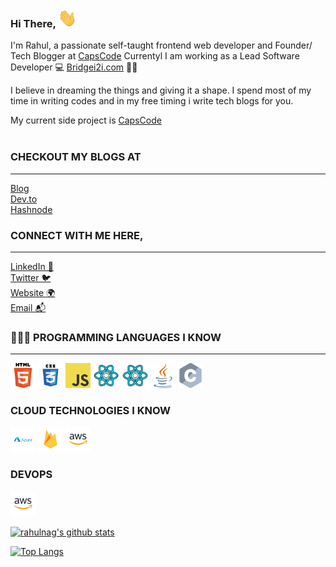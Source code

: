 ### Hi There, <img height="30" width="30" src="https://raw.githubusercontent.com/rahulnag/rahulnag/master/images/hellohand.gif?raw=true"/>

<!-- 👋 -->

I'm Rahul, a passionate self-taught frontend web developer and Founder/ Tech Blogger at [CapsCode](https://capscode.in)
Currentyl I am working as a Lead Software Developer 💻 [Bridgei2i.com](https://Bridgei2i.com) 🍲🥡

I believe in dreaming the things and giving it a shape.
I spend most of my time in writing codes and in my free timing i write tech blogs for you.

My current side project is [CapsCode](https://capscode.in)
<br /><br />

### CHECKOUT MY BLOGS AT <br />

---

[Blog](https://www.capscode.in/blog)<br />
[Dev.to](https://dev.to/capscode)<br />
[Hashnode](https://hashnode.com/@capscode)<br />

### CONNECT WITH ME HERE, <br />

---

[LinkedIn 💼](https://linkedin.com/in/rahulnag)<br />
[Twitter 🐦](https://twitter.com/iamrahulnag)<br />
[Website 🌍](https://capscode.in/)<br />
[Email 📬](mailto:mr.rahulnag67@gmail.com)<br />

### 👨🏻‍💻 PROGRAMMING LANGUAGES I KNOW <br />

---

<code><img height="40" src="https://raw.githubusercontent.com/rahulnag/rahulnag/master/tech-logos-collection/html/html.png?raw=true"></code>
<code><img height="40" src="https://raw.githubusercontent.com/rahulnag/rahulnag/master/tech-logos-collection/css/css3.png?raw=true"></code>
<code><img height="40" src="https://raw.githubusercontent.com/rahulnag/rahulnag/master/tech-logos-collection/javascript/javascript.png?raw=true"></code>
<code><img height="40" src="https://raw.githubusercontent.com/rahulnag/rahulnag/master/tech-logos-collection/reactjs/reactjs.png?raw=true"></code>
<code><img height="40" src="https://raw.githubusercontent.com/rahulnag/rahulnag/master/tech-logos-collection/reactjs/reactjs.png?raw=true"></code>
<code><img height="40" src="https://raw.githubusercontent.com/rahulnag/rahulnag/master/tech-logos-collection/java/java.png?raw=true"></code>
<code><img height="40" src="https://raw.githubusercontent.com/rahulnag/rahulnag/master/tech-logos-collection/c/c.png?raw=true"></code>

### CLOUD TECHNOLOGIES I KNOW <br/>

<code><img height="40" src="https://raw.githubusercontent.com/rahulnag/rahulnag/master/tech-logos-collection/cloud/azure.svg?raw=true"></code>
<code><img height="40" src="https://raw.githubusercontent.com/rahulnag/rahulnag/master/tech-logos-collection/cloud/firebase.svg?raw=true"></code>
<code><img height="40" src="https://raw.githubusercontent.com/rahulnag/rahulnag/master/tech-logos-collection/cloud/amazon.svg?raw=true"></code>

### DEVOPS <br/>

<code><img height="40" src="https://raw.githubusercontent.com/rahulnag/rahulnag/master/tech-logos-collection/cloud/amazon.svg?raw=true"></code>

[![rahulnag's github stats](https://github-readme-stats.vercel.app/api?username=rahulnag&show_icons=true&theme=radical)](https://github.com/rahulnag/)

[![Top Langs](https://github-readme-stats.vercel.app/api/top-langs/?username=rahulnag&layout=demo)](https://github.com/anuraghazra/github-readme-stats)
